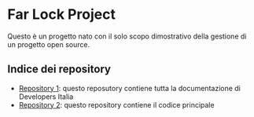 # Far Lock Project

Questo è un progetto nato con il solo scopo dimostrativo della gestione di 
un progetto open source. 

## Indice dei repository

- [Repository 1](https://developers.italia.it): questo reposutory contiene 
tutta la documentazione di Developers Italia
- [Repository 2](https://twitter.com): questo repository contiene il 
codice principale
